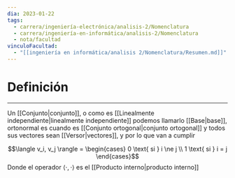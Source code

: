 ```yaml
---
dia: 2023-01-22
tags:
  - carrera/ingeniería-electrónica/analisis-2/Nomenclatura
  - carrera/ingeniería-en-informática/analisis-2/Nomenclatura
  - nota/facultad
vinculoFacultad:
  - "[[ingeniería en informática/analisis 2/Nomenclatura/Resumen.md]]"
---
```

# Definición
---
Un [[Conjunto|conjunto]], o como es [[Linealmente independiente|linealmente independiente]] podemos llamarlo [[Base|base]], ortonormal es cuando es [[Conjunto ortogonal|conjunto ortogonal]] y todos sus vectores sean [[Versor|vectores]], y por lo que van a cumplir

$$\langle v_i, v_j \rangle = \begin{cases} 0 \text{ si } i \ne j \\ 1 \text{ si } i = j \end{cases}$$
Donde el operador $\langle \cdot, \cdot \rangle$ es el [[Producto interno|producto interno]]